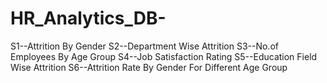 # HR_Analytics_DB-
S1--Attrition By Gender
S2--Department Wise Attrition
S3--No.of Employees By Age Group
S4--Job Satisfaction Rating
S5--Education Field Wise Attrition
S6--Attrition Rate By Gender For Different Age Group
